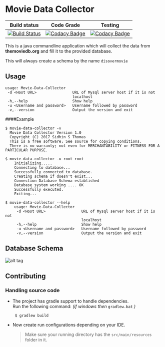# Movie Data Collector 
|Build status| Code Grade| Testing |
|-------------|----------|---------|
|[![Build Status](https://travis-ci.org/DiscoverMovies/movie-data-Collector.svg?branch=master)](https://travis-ci.org/DiscoverMovies/movie-data-Collector) | [![Codacy Badge](https://api.codacy.com/project/badge/Grade/f7f50ae234074097966a64e32600eba1)](https://www.codacy.com/app/ParadoxZero/movie-data-Collector?utm_source=github.com&utm_medium=referral&utm_content=DiscoverMovies/movie-data-Collector&utm_campaign=badger) | [![Codacy Badge](https://api.codacy.com/project/badge/Coverage/3856d4747c924c0b88e64c700164ab8c)](https://www.codacy.com/app/ParadoxZero/movie-data-Collector?utm_source=github.com&utm_medium=referral&utm_content=DiscoverMovies/movie-data-Collector&utm_campaign=Badge_Coverage)|

 
This is a java commandline application which will collect
the data from **themoviedb.org** and fill it to the provided database.

This will always create a schema by the name `disovermovie`

## Usage

    usage: Movie-Data-Collector
     -d <Host URL>                URL of Mysql server host if it is not
                                  localhost
     -h,--help                    Show help
     -u <Username and password>   Username followed by password
     -v,--version                 Output the version and exit    
     
####Example
    
    
    $ movie-data-collector -v
      Movie Data Collector Version 1.0
      Copyright (C) 2017 Sidhin S Thomas
      This is a free software; See source for copying conditions.
      There is no warranty; not even for MERCHANTABILITY or FITNESS FOR A PARTICULAR PURPOSE.
    
    $ movie-data-collector -u root root
        Initializing.....
        Connecting to database...
        Successfully connected to database.
        Creating schema if doesn't exist...
        Connection Database Schema established
        Database system working .... OK
        Successfully executed.
        Exiting...
    
    $ movie-data-collector --help
        usage: Movie-Data-Collector
         -d <Host URL>                URL of Mysql server host if it is not
                                      localhost
         -h,--help                    Show help
         -u <Username and password>   Username followed by password
         -v,--version                 Output the version and exit  


## Database Schema
![alt tag](https://github.com/DiscoverMovies/movie-data-Collector/blob/master/images/movie-list.png)
## Contributing

### Handling source code

* The project has gradle support to handle dependencies.<br>
  Run the following command: *(if windows then* `gradlew.bat` *)*


       $ gradlew build



* Now create run configurations depending on your IDE. <br>

  > Make sure your running directory has the `src/main/resources` folder in it.
